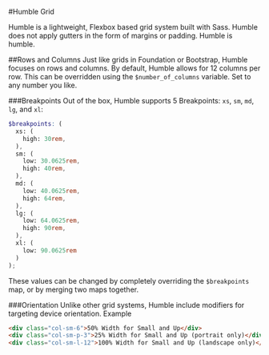 #Humble Grid

Humble is a lightweight, Flexbox based grid system built with Sass. Humble does not apply gutters in the form of margins or padding. Humble is humble.


##Rows and Columns
Just like grids in Foundation or Bootstrap, Humble focuses on rows and columns. By default, Humble allows for 12 columns per row. This can be overridden using the `$number_of_columns` variable. Set to any number you like.


###Breakpoints
Out of the box, Humble supports 5 Breakpoints: `xs`, `sm`, `md`, `lg`, and `xl`:

```scss
$breakpoints: (
  xs: (
    high: 30rem,
  ),
  sm: (
    low: 30.0625rem,
    high: 40rem,
  ),
  md: (
    low: 40.0625rem,
    high: 64rem,
  ),
  lg: (
    low: 64.0625rem,
    high: 90rem,
  ),
  xl: (
    low: 90.0625rem
  )
);
```

These values can be changed by completely overriding the `$breakpoints` map, or by merging two maps together.

###Orientation
Unlike other grid systems, Humble include modifiers for targeting device orientation. Example

```html
<div class="col-sm-6">50% Width for Small and Up</div>
<div class="col-sm-p-3">25% Width for Small and Up (portrait only)</div>
<div class="col-sm-l-12">100% Width for Small and Up (landscape only)</div>
```
